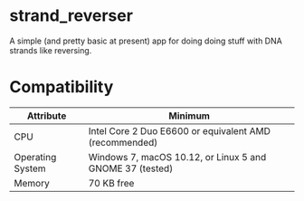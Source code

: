 # strand_reverser

A simple (and pretty basic at present) app for doing doing stuff with DNA strands like reversing.

# Compatibility

| Attribute | Minimum |
| --- | --- |
| CPU | Intel Core 2 Duo E6600 or equivalent AMD (recommended) |
| Operating System | Windows 7, macOS 10.12, or Linux 5 and GNOME 37 (tested) |
| Memory | 70 KB free |




